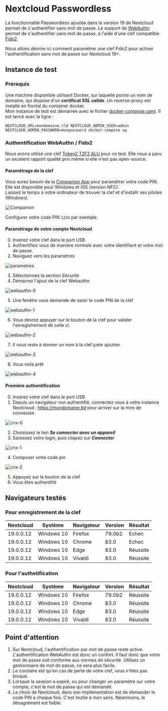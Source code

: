 # Nextcloud Passwordless

La fonctionnalité Passwordless ajoutée dans la version 19 de Nextcloud permet de s'authentifier sans mot de passe. Le support de [WebAuthn](https://fr.wikipedia.org/wiki/WebAuthn) permet de s'authentifier sans mot de passe, à l'aide d'une clef compatible [Fido2](https://fidoalliance.org/fido2/).

Nous allons décrire ici comment paramétrer une clef Fido2 pour activer l'authentification sans mot de passe sur Nextcloud 19+.

## Instance de test

### Prérequis
Une machine disponible utilisant Docker, sur laquelle pointe un nom de domaine, qui dispose d'un **certificat SSL valide**. Un reverse-proxy est installé en frontal du container docker.  
Mon instance de test est démarrée avec le fichier [docker-compose.yaml](./docker/). Il est lancé avec la ligne : 

`NEXTCLOUD_URL=mondomaine.tld NEXTCLOUD_ADMIN_USER=admin NEXTCLOUD_ADMIN_PASSWORD=monpassword docker-compose up `

### Authentification WebAuthn / Fido2

Nous avons utilisé une clef [Token2 T2F2 ALU](https://www.token2.com/shop/product/token2-t2f2-alu-fido2-u2f-and-totp-security-key) pour ce test. Elle nous a paru un excelent rapport qualité prix même si elle n'est pas open-source.

#### Paramétrage de la clef
Vous aurez besoin de la [Companion App](https://www.token2.com/site/page/tools-for-programmable-tokens) pour paramétrer votre code PIN. Elle est disponible pour Windows et iOS (version NFC).  
Laissez le temps à votre ordinateur de trouver la clef et d'installr ses pilotes (Windows)

![Companion](./res/companion.png)

Configurer votre code PIN `1234` par exemple.

#### Paramétrage de votre compte Nextcloud

0. Insérez votre clef dans le port USB
1. Authentifiez vous de manière normale avec votre identifiant et votre mot de passe.
2. Naviguez vers les paramètres

![parametres](./res/step-0.png)

3. Sélectionnez la section _Sécurité_
4. Démarrez l'ajout de la clef Webauthn

![webauthn-0](./res/step-1.png)

5. Une fenêtre vous demande de saisir le code PIN de la clef

![webauthn-1](./res/step-2.png)

6. Vous devrez appuyer sur le bouton de la clef pour valider l'enregistrement de celle ci.

![webauthn-2](./res/step-3.png)

7. Il vous reste à donner un nom à la clef juste ajoutée.

![webauthn-3](./res/step-4.png)

8. Vous voilà prêt

![webauthn-4](./res/step-5.png)


#### Première authentification

0. Insérez votre clef dans le port USB
1. Depuis un navigateur non authentifié, connectez vous à votre instance Nextcloud : https://mondomaine.tld pour arriver sur la mire de connexion.

![cnx-0](res/cnx-0.png)

2. Choisissez le lien _**Se connecter avec un appareil**_
3. Saisissez votre login, puis cliquez sur _**Connecter**_

![cnx-1](./res/cnx-1.png)

4. Composer votre code pin

![cnx-2](./res/cnx-2.png)

5. Appuyez sur le bouton de la clef
6. Vous êtes authentifié

## Navigateurs testés

### Pour enregistrement de la clef

| Nextcloud | Système | Navigateur | Version | Résultat |
| --------- | ---------- | ------- | ------- | --------- |
| 19.0.0.12 | Windows 10 | Firefox | 79.0b2 | Echec |
| 19.0.0.12 | Windows 10 | Chrome | 83.0 | Echec |
| 19.0.0.12 | Windows 10 | Edge | 83.0 | Réussite |
| 19.0.0.12 | Windows 10 | Vivaldi | 83.0 | Réussite |

### Pour l'authetification

| Nextcloud | Système | Navigateur | Version | Résultat |
| --------- | ---------- | ------- | ------- | --------- |
| 19.0.0.12 | Windows 10 | Firefox | 79.0b2 | Réussite |
| 19.0.0.12 | Windows 10 | Chrome | 83.0 | Réussite |
| 19.0.0.12 | Windows 10 | Edge | 83.0 | Réussite |
| 19.0.0.12 | Windows 10 | Vivaldi | 83.0 | Réussite |

## Point d'attention

1. Sur Nextcloud, l'authentification par mot de passe reste active. L'authentification WebAuthn est donc un confort. Il faut donc que votre mot de passe soit conforme aux normes de sécurité. Utilisez un gestionnaire de mot de passe, ce sera plus facile.
2. Le corolaire est qu'en cas de perte de votre clef, vous n'êtes pas bloqué.
3. Lorsque la session a expiré, ou pour changer un paramètre sur votre compte, c'est le mot de passe qui est demandé.
4. Le choix de Nextcloud, dans son implémentation est de demander le code PIN à chaque fois. C'est inutile à mon sens. Néanmoins, le désagrément est faible.


